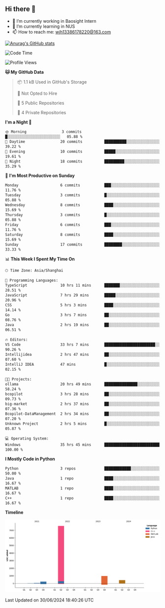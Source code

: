 ## Hi there 👋

- 🔭 I’m currently working in Baosight Intern
- 🌱 I’m currently learning in NUS
- 📫 How to reach me: wjh13386178220@163.com

[![Anurag's GitHub stats](https://github-readme-stats.vercel.app/api?username=wuhu-wang)](https://github.com/anuraghazra/github-readme-stats)

<!--START_SECTION:waka-->
![Code Time](http://img.shields.io/badge/Code%20Time-99%20hrs%2053%20mins-blue)

![Profile Views](http://img.shields.io/badge/Profile%20Views-0-blue)

**🐱 My GitHub Data** 

> 📦 1.1 kB Used in GitHub's Storage 
 > 
> 🚫 Not Opted to Hire
 > 
> 📜 5 Public Repositories 
 > 
> 🔑 4 Private Repositories 
 > 
**I'm a Night 🦉** 

```text
🌞 Morning                3 commits           █░░░░░░░░░░░░░░░░░░░░░░░░   05.88 % 
🌆 Daytime                20 commits          ██████████░░░░░░░░░░░░░░░   39.22 % 
🌃 Evening                10 commits          █████░░░░░░░░░░░░░░░░░░░░   19.61 % 
🌙 Night                  18 commits          █████████░░░░░░░░░░░░░░░░   35.29 % 
```
📅 **I'm Most Productive on Sunday** 

```text
Monday                   6 commits           ███░░░░░░░░░░░░░░░░░░░░░░   11.76 % 
Tuesday                  3 commits           █░░░░░░░░░░░░░░░░░░░░░░░░   05.88 % 
Wednesday                8 commits           ████░░░░░░░░░░░░░░░░░░░░░   15.69 % 
Thursday                 3 commits           █░░░░░░░░░░░░░░░░░░░░░░░░   05.88 % 
Friday                   6 commits           ███░░░░░░░░░░░░░░░░░░░░░░   11.76 % 
Saturday                 8 commits           ████░░░░░░░░░░░░░░░░░░░░░   15.69 % 
Sunday                   17 commits          ████████░░░░░░░░░░░░░░░░░   33.33 % 
```


📊 **This Week I Spent My Time On** 

```text
🕑︎ Time Zone: Asia/Shanghai

💬 Programming Languages: 
TypeScript               10 hrs 11 mins      ███████░░░░░░░░░░░░░░░░░░   28.51 % 
JavaScript               7 hrs 29 mins       █████░░░░░░░░░░░░░░░░░░░░   20.96 % 
CSS                      5 hrs 3 mins        ████░░░░░░░░░░░░░░░░░░░░░   14.14 % 
Go                       3 hrs 7 mins        ██░░░░░░░░░░░░░░░░░░░░░░░   08.76 % 
Java                     2 hrs 19 mins       ██░░░░░░░░░░░░░░░░░░░░░░░   06.51 % 

🔥 Editors: 
VS Code                  33 hrs 7 mins       ███████████████████████░░   90.26 % 
Intellijidea             2 hrs 47 mins       ██░░░░░░░░░░░░░░░░░░░░░░░   07.60 % 
IntelliJ IDEA            47 mins             █░░░░░░░░░░░░░░░░░░░░░░░░   02.15 % 

🐱‍💻 Projects: 
ollama                   20 hrs 49 mins      ███████████████░░░░░░░░░░   58.24 % 
bcopilot                 3 hrs 28 mins       ██░░░░░░░░░░░░░░░░░░░░░░░   09.73 % 
big-market               2 hrs 37 mins       ██░░░░░░░░░░░░░░░░░░░░░░░   07.36 % 
Bcopilot-DataManagement  2 hrs 34 mins       ██░░░░░░░░░░░░░░░░░░░░░░░   07.20 % 
Unknown Project          2 hrs 5 mins        █░░░░░░░░░░░░░░░░░░░░░░░░   05.87 % 

💻 Operating System: 
Windows                  35 hrs 45 mins      █████████████████████████   100.00 % 
```

**I Mostly Code in Python** 

```text
Python                   3 repos             ████████████░░░░░░░░░░░░░   50.00 % 
Java                     1 repo              ████░░░░░░░░░░░░░░░░░░░░░   16.67 % 
MATLAB                   1 repo              ████░░░░░░░░░░░░░░░░░░░░░   16.67 % 
C++                      1 repo              ████░░░░░░░░░░░░░░░░░░░░░   16.67 % 
```



**Timeline**

![Lines of Code chart](https://raw.githubusercontent.com/wuhu-wang/wuhu-wang/main/assets/bar_graph.png)


 Last Updated on 30/06/2024 18:40:26 UTC
<!--END_SECTION:waka-->